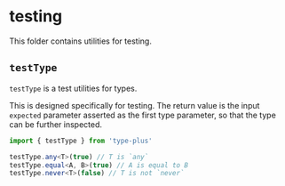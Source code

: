 # testing

This folder contains utilities for testing.

## `testType`

`testType` is a test utilities for types.

This is designed specifically for testing.
The return value is the input `expected` parameter asserted as the first type parameter,
so that the type can be further inspected.

```ts
import { testType } from 'type-plus'

testType.any<T>(true) // T is `any`
testType.equal<A, B>(true) // A is equal to B
testType.never<T>(false) // T is not `never`
```
